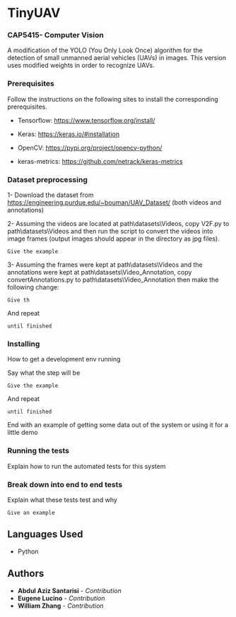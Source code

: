 # TinyUAV
### CAP5415- Computer Vision

A modification of the YOLO (You Only Look Once) algorithm for the detection of small unmanned aerial vehicles (UAVs) in images. This version uses modified weights in order to recognize UAVs.


### Prerequisites

Follow the instructions on the following sites to install the corresponding prerequisites.
* Tensorflow: https://www.tensorflow.org/install/
* Keras: https://keras.io/#installation
* OpenCV: https://pypi.org/project/opencv-python/

* keras-metrics: https://github.com/netrack/keras-metrics

### Dataset preprocessing

1- Download the dataset from https://engineering.purdue.edu/~bouman/UAV_Dataset/ (both videos and annotations)

2- Assuming the videos are located at path\datasets\Videos, copy V2F.py to path\datasets\Videos and then run the script to convert the videos into image frames (output images should appear in the directory as jpg files). 
```
Give the example
```
3- Assuming the frames were kept at path\datasets\Videos and the annotations were kept at path\datasets\Video_Annotation, copy convertAnnotations.py to path\datasets\Video_Annotation then make the following change:
```
Give th
```

And repeat

```
until finished
```
### Installing

How to get a development env running

Say what the step will be

```
Give the example
```

And repeat

```
until finished
```

End with an example of getting some data out of the system or using it for a little demo

### Running the tests

Explain how to run the automated tests for this system

### Break down into end to end tests

Explain what these tests test and why

```
Give an example
```


## Languages Used

* Python


## Authors

* **Abdul Aziz Santarisi** - *Contribution*
* **Eugene Lucino** - *Contribution*
* **William Zhang** - *Contribution*
